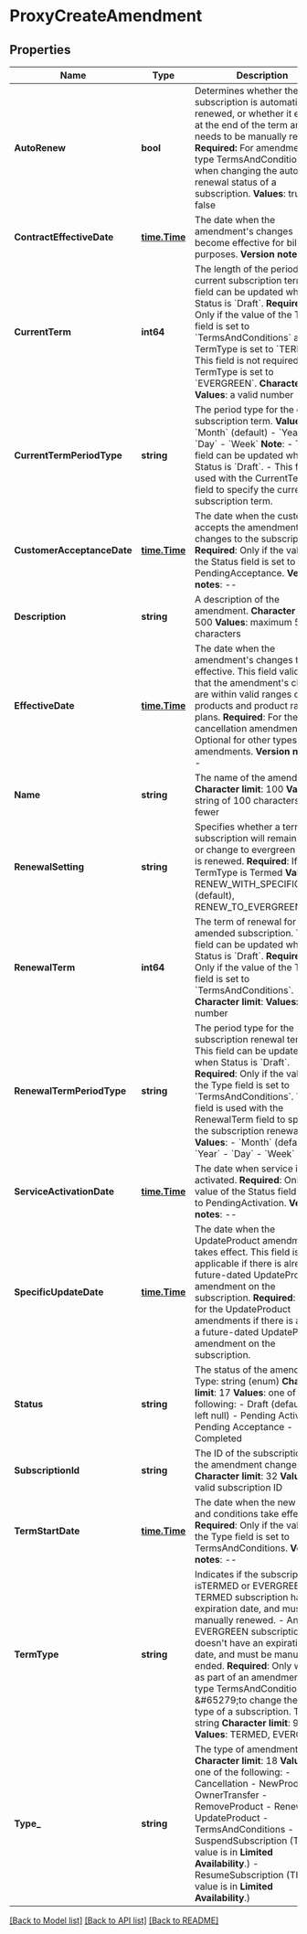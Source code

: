 # ProxyCreateAmendment

## Properties
Name | Type | Description | Notes
------------ | ------------- | ------------- | -------------
**AutoRenew** | **bool** |  Determines whether the subscription is automatically renewed, or whether it expires at the end of the term and needs to be manually renewed. **Required:** For amendment of type TermsAndConditions when changing the automatic renewal status of a subscription. **Values**: true, false  | [optional] [default to null]
**ContractEffectiveDate** | [**time.Time**](time.Time.md) |  The date when the amendment&#39;s changes become effective for billing purposes. **Version notes**: --  | [optional] [default to null]
**CurrentTerm** | **int64** |  The length of the period for the current subscription term. This field can be updated when Status is &#x60;Draft&#x60;. **Required**: Only if the value of the Type field is set to &#x60;TermsAndConditions&#x60; and TermType is set to &#x60;TERMED&#x60;. This field is not required if TermType is set to &#x60;EVERGREEN&#x60;. **Character limit**: **Values**: a valid number  | [optional] [default to null]
**CurrentTermPeriodType** | **string** |  The period type for the current subscription term. **Values**:  - &#x60;Month&#x60; (default) - &#x60;Year&#x60; - &#x60;Day&#x60; - &#x60;Week&#x60; **Note**:  - This field can be updated when Status is &#x60;Draft&#x60;. - This field is used with the CurrentTerm field to specify the current subscription term.  | [optional] [default to null]
**CustomerAcceptanceDate** | [**time.Time**](time.Time.md) |  The date when the customer accepts the amendment&#39;s changes to the subscription. **Required**: Only if the value of the Status field is set to PendingAcceptance. **Version notes**: --  | [optional] [default to null]
**Description** | **string** |  A description of the amendment. **Character limit**: 500 **Values**: maximum 500 characters  | [optional] [default to null]
**EffectiveDate** | [**time.Time**](time.Time.md) |  The date when the amendment&#39;s changes take effective. This field validates that the amendment&#39;s changes are within valid ranges of products and product rate plans. **Required**: For the cancellation amendments. Optional for other types of amendments. **Version notes**: --  | [optional] [default to null]
**Name** | **string** |  The name of the amendment. **Character limit**: 100 **Values**: a string of 100 characters or fewer  | [optional] [default to null]
**RenewalSetting** | **string** |  Specifies whether a termed subscription will remain termed or change to evergreen when it is renewed. **Required**: If TermType is Termed **Values**: RENEW_WITH_SPECIFIC_TERM (default), RENEW_TO_EVERGREEN  | [default to null]
**RenewalTerm** | **int64** |  The term of renewal for the amended subscription. This field can be updated when Status is &#x60;Draft&#x60;. **Required**: Only if the value of the Type field is set to &#x60;TermsAndConditions&#x60;. **Character limit**: **Values:** a valid number  | [optional] [default to null]
**RenewalTermPeriodType** | **string** |  The period type for the subscription renewal term. This field can be updated when Status is &#x60;Draft&#x60;. **Required**: Only if the value of the Type field is set to &#x60;TermsAndConditions&#x60;. This field is used with the RenewalTerm field to specify the subscription renewal term. **Values**:  - &#x60;Month&#x60; (default) - &#x60;Year&#x60; - &#x60;Day&#x60; - &#x60;Week&#x60;  | [optional] [default to null]
**ServiceActivationDate** | [**time.Time**](time.Time.md) |  The date when service is activated. **Required**: Only if the value of the Status field is set to PendingActivation. **Version notes**: --  | [optional] [default to null]
**SpecificUpdateDate** | [**time.Time**](time.Time.md) |  The date when the UpdateProduct amendment takes effect. This field is only applicable if there is already a future-dated UpdateProduct amendment on the subscription. **Required**: Only for the UpdateProduct amendments if there is already a future-dated UpdateProduct amendment on the subscription.  | [optional] [default to null]
**Status** | **string** |  The status of the amendment. Type: string (enum) **Character limit**: 17 **Values**: one of the following:  - Draft (default, if left null) - Pending Activation - Pending Acceptance - Completed  | [optional] [default to null]
**SubscriptionId** | **string** |  The ID of the subscription that the amendment changes. **Character limit**: 32 **Values**: a valid subscription ID  | [optional] [default to null]
**TermStartDate** | [**time.Time**](time.Time.md) |  The date when the new terms and conditions take effect. **Required**: Only if the value of the Type field is set to TermsAndConditions. **Version notes**: --  | [optional] [default to null]
**TermType** | **string** |  Indicates if the subscription isTERMED or EVERGREEN.  - A TERMED subscription has an expiration date, and must be manually renewed. - An EVERGREEN subscription doesn&#39;t have an expiration date, and must be manually ended.  **Required**: Only when as part of an amendment of type TermsAndConditions &amp;#65279;to change the term type of a subscription. Type: string **Character limit**: 9 **Values**: TERMED, EVERGREEN  | [optional] [default to null]
**Type_** | **string** |  The type of amendment. **Character limit**: 18 **Values**: one of the following:  - Cancellation - NewProduct - OwnerTransfer - RemoveProduct - Renewal - UpdateProduct - TermsAndConditions - SuspendSubscription (This value is in **Limited Availability**.) - ResumeSubscription (This value is in **Limited Availability**.)  | [optional] [default to null]

[[Back to Model list]](../README.md#documentation-for-models) [[Back to API list]](../README.md#documentation-for-api-endpoints) [[Back to README]](../README.md)


